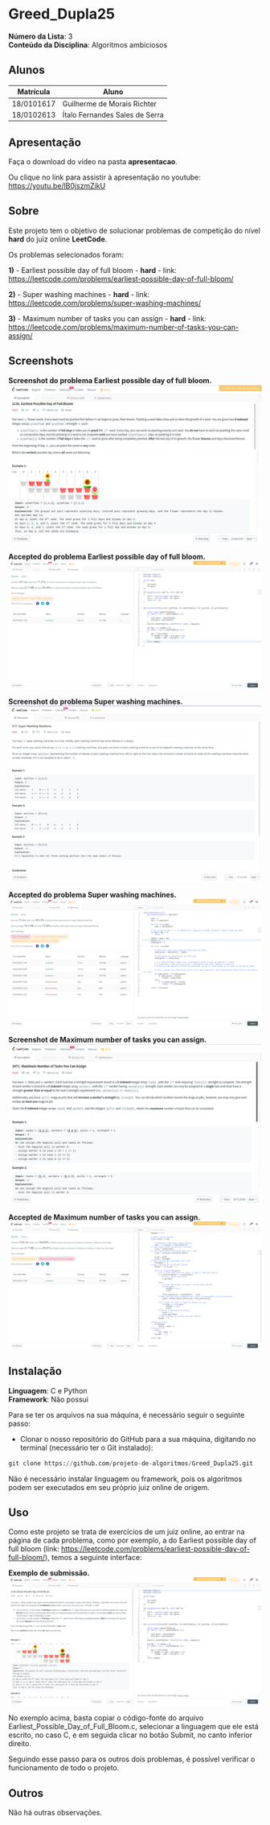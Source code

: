 # Greed_Dupla25

**Número da Lista**: 3<br>
**Conteúdo da Disciplina**: Algoritmos ambiciosos<br>

## Alunos
|Matrícula | Aluno |
| -- | -- |
| 18/0101617  |  Guilherme de Morais Richter |
| 18/0102613  |  Ítalo Fernandes Sales de Serra |

## Apresentação

Faça o download do vídeo na pasta <b>apresentacao</b>.

Ou clique no link para assistir à apresentação no youtube: https://youtu.be/lB0jszmZikU

## Sobre 
Este projeto tem o objetivo de solucionar problemas de competição do nível <b>hard</b> do juiz online <b>LeetCode</b>.

Os problemas selecionados foram:

<b>1)</b> - Earliest possible day of full bloom - <b>hard</b> - link: https://leetcode.com/problems/earliest-possible-day-of-full-bloom/

<b>2)</b> - Super washing machines - <b>hard</b> - link: https://leetcode.com/problems/super-washing-machines/

<b>3)</b> - Maximum number of tasks you can assign - <b>hard</b> - link: https://leetcode.com/problems/maximum-number-of-tasks-you-can-assign/

## Screenshots

<b>Screenshot do problema Earliest possible day of full bloom.</b>
![Menu inicial](assets/Earliest_Possible_Day_of_Full_Bloom.png)

<b>Accepted do problema Earliest possible day of full bloom.</b>
![Menu inicial](assets/(submit)Earliest_Possible_Day_of_Full_Bloom.png)

<b>Screenshot do problema Super washing machines.</b>
![Menu inicial](assets/Super_Washing_Machines.png)

<b>Accepted do problema Super washing machines.</b>
![Menu inicial](assets/(submit)Super_Washing_Machines.png)

<b>Screenshot de Maximum number of tasks you can assign.</b>
![Menu inicial](assets/Maximum_Number_of_Tasks_You_Can_Assign.png)

<b>Accepted de Maximum number of tasks you can assign.</b>
![Menu inicial](assets/(submit)Maximum_Number_of_Tasks_You_Can_Assign.png)


## Instalação 

**Linguagem**: C e Python<br>
**Framework**: Não possui<br>

Para se ter os arquivos na sua máquina, é necessário seguir o seguinte passo:

- Clonar o nosso repositório do GitHub para a sua máquina, digitando no terminal (necessário ter o Git instalado):

```python
git clone https://github.com/projeto-de-algoritmos/Greed_Dupla25.git
```

Não é necessário instalar linguagem ou framework, pois os algoritmos podem ser executados em seu próprio juiz online de origem.

## Uso 

Como este projeto se trata de exercícios de um juiz online, ao entrar na página de cada problema, como por exemplo, a do Earliest possible day of full bloom (link: https://leetcode.com/problems/earliest-possible-day-of-full-bloom/), temos a seguinte interface:

<b>Exemplo de submissão.</b>
![Menu inicial](assets/exemplo.png)

No exemplo acima, basta copiar o código-fonte do arquivo Earliest_Possible_Day_of_Full_Bloom.c, selecionar a linguagem que ele está escrito, no caso C, e em seguida clicar no botão Submit, no canto inferior direito.

Seguindo esse passo para os outros dois problemas, é possível verificar o funcionamento de todo o projeto.

## Outros 

Não há outras observações.
